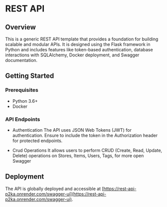 
# REST API

## Overview

This is a generic REST API template that provides a foundation for building scalable and modular APIs. It is designed using the Flask framework in Python and includes features like token-based authentication, database interactions with SQLAlchemy, Docker deployment, and Swagger documentation.

## Getting Started

### Prerequisites

- Python 3.6+
- Docker

### API Endpoints

- Authentication
The API uses JSON Web Tokens (JWT) for authentication. Ensure to include the token in the Authorization header for protected endpoints.

- Crud Operations
It allows users to perform CRUD (Create, Read, Update, Delete) operations on Stores, Items, Users, Tags, for more open Swagger

## Deployment

The API is globally deployed and accessible at [https://rest-api-p2ka.onrender.com/swagger-ui](https://rest-api-p2ka.onrender.com/swagger-ui).



